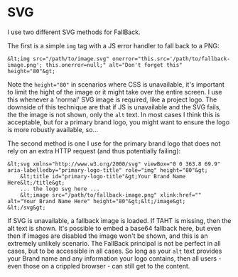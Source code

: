 SVG
===

I use two different SVG methods for FallBack.

The first is a simple `img` tag with a JS error handler to fall back to a PNG:

```
&lt;img src="/path/to/image.svg" onerror="this.src='/path/to/fallback-image.png'; this.onerror=null;" alt="Don't forget this" height="80"&gt;
```

Note the `height="80"` in scenarios where CSS is unavailable, it's important to limit the hight of the image or it might take over the entire screen.
I use this whenever a 'normal' SVG image is required, like a project logo.
The downside of this technique are that if JS is unavailable and the SVG fails, the the image is not shown, only the `alt` text.
In most cases I think this is acceptable, but for a primary brand logo, you might want to ensure the logo is more robustly available, so...

The second method is one I use for the primary brand logo that does not rely on an extra HTTP request (and thus potentially failing):

```
&lt;svg xmlns="http://www.w3.org/2000/svg" viewBox="0 0 363.8 69.9" aria-labelledby="primary-logo-title" role="img" height="80"&gt;
    &lt;title id="primary-logo-title"&gt;Your Brand Name Here&lt;/title&gt;
    ... the logo svg here ...
    &lt;image src="/path/to/fallback-image.png" xlink:href="" alt="Your Brand Name Here" height="80"&gt;&lt;/image&gt;
&lt;/svg&gt;
```

If SVG is unavailable, a fallback image is loaded. If TAHT is missing, then the alt text is shown.
It's possible to embed a base64 fallback here, but even then if images are disabled the image won't be shown, and this is an extremely unlikely scenario.
The FallBack principal is not be perfect in all cases, but to be accessible in all cases.
So long as your `alt` text provides your Brand name and any information your logo contains, then all users - even those on a crippled browser - can still get to the content.

